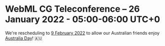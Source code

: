 # WebML CG Teleconference – 26 January 2022 - 05:00-06:00 UTC+0

We're rescheduling to [9 February 2022](https://github.com/webmachinelearning/meetings/blob/main/telcons/2022-02-09-cg-agenda.md) to allow our Australian friends enjoy [Australia Day](https://en.wikipedia.org/wiki/Australia_Day)! 🇦🇺
